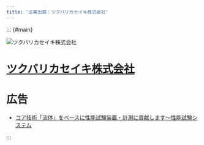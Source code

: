 ```yaml
---
title: '企業出展：ツクバリカセイキ株式会社'
---
```


::: {#main}

![ツクバリカセイキ株式会社](images/trs.png)

# [ツクバリカセイキ株式会社](https://www.trs-jp.com/)

# 広告

- <i class="fas fa-ad"></i> [コア技術「流体」をベースに性能試験装置・計測に貢献します～性能試験システム](files/sponsors/trs/ad.pdf)

:::
